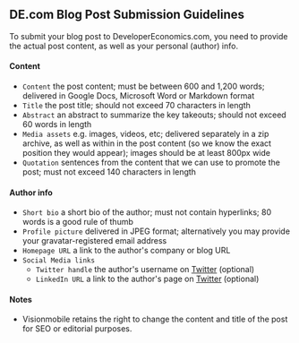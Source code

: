 ## DE.com Blog Post Submission Guidelines

To submit your blog post to DeveloperEconomics.com, you need to provide the actual post content, as well as your personal (author) info.

#### Content

* `Content` the post content; must be between 600 and 1,200 words; delivered in Google Docs, Microsoft Word or Markdown format
* `Title` the post title; should not exceed 70 characters in length
* `Abstract` an abstract to summarize the key takeouts; should not exceed 60 words in length
* `Media assets` e.g. images, videos, etc; delivered separately in a zip archive, as well as within in the post content (so we know the exact position they would appear); images should be at least 800px wide
* `Quotation` sentences from the content that we can use to promote the post; must not exceed 140 characters in length

#### Author info

* `Short bio` a short bio of the author; must not contain hyperlinks; 80 words is a good rule of thumb
* `Profile picture` delivered in JPEG format; alternatively you may provide your gravatar-registered email address
* `Homepage URL` a link to the author's company or blog URL
* `Social Media links`
  * `Twitter handle` the author's username on [Twitter](https://twitter.com/) (optional)
  * `LinkedIn URL` a link to the author's page on [Twitter](https://twitter.com/) (optional)

#### Notes

* Visionmobile retains the right to change the content and title of the post for SEO or editorial purposes.
